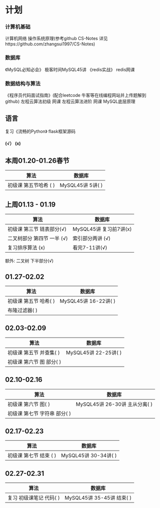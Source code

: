# 计划
### 计算机基础
计算机网络 操作系统原理(参考github CS-Notes 详见https://github.com/zhangsui1997/CS-Notes)

### 数据库
《MySQL必知必会》
极客时间MySQL45讲
《redis实战》
redis网课

### 数据结构与算法
《程序员代码面试指南》(配合leetcode 牛客等在线编程网站并上传题解到github)
左程云算法初级 网课
左程云算法进阶 网课
MySQL底层原理

## 语言
复习《流畅的Python》
flask框架源码

#### (√） (x)
## 本周01.20-01.26春节
|   算法|数据库   |
| ------------ | ------------ |
|  初级课 第五节哈希 ( )|  MySQL45讲 5讲( )|

## 上周01.13 - 01.19
|   算法|数据库   |
| ------------ | ------------ |
|  初级课 第三节 链表部分(√)| MySQL45讲 复习前7讲(x)|
|  二叉树部分 第四节 一半 (√)|  索引部分两讲 (√)|
|  复习排序算法 (x)|  看完7-11讲(√)|
额外: 二叉树 下半部分(√)



## 01.27-02.02
|   算法|数据库   |
| ------------ | ------------ |
|  初级课 第五节 哈希( )|  MySQL45讲 16-22讲( )|
|  布隆过滤器( )|


## 02.03-02.09
|   算法|数据库   |
| ------------ | ------------ |
|  初级课 第五节 并查集( )|  MySQL45讲 22-25讲( )|
|  初级课 第六节 图 部分( )|

## 02.10-02.16
|   算法|数据库   |
| ------------ | ------------ |
|  初级课 第六节 图( )|  MySQL45讲 26-30讲 主从分离( )|
|  初级课 第七节 字符串 部分( )|

## 02.17-02.23
|   算法|数据库   |
| ------------ | ------------ |
|  初级课 第七节 结束 ( )|  MySQL45讲 30-34讲( )|

## 02.27-02.31
|   算法|数据库   |
| ------------ | ------------ |
|  复习 初级课笔记 代码( )|  MySQL45讲 35-45讲 结束( )|
